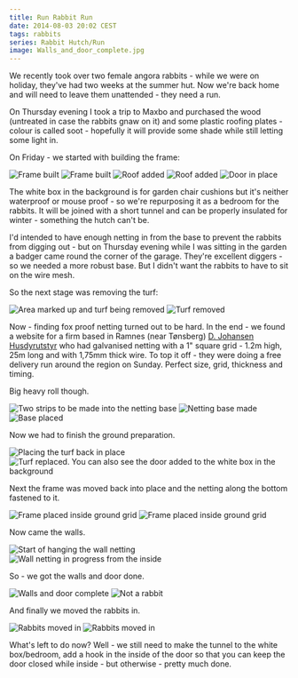 ```yaml
---
title: Run Rabbit Run
date: 2014-08-03 20:02 CEST
tags: rabbits
series: Rabbit Hutch/Run
image: Walls_and_door_complete.jpg
---
```


We recently took over two female angora rabbits - while we were on holiday, they've had two weeks at the summer hut. Now we're back home and will need to leave them unattended - they need a run.

On Thursday evening I took a trip to Maxbo and purchased the wood (untreated in case the rabbits gnaw on it) and some plastic roofing plates - colour is called soot - hopefully it will provide some shade while still letting some light in.

On Friday - we started with building the frame:

![Frame built](Frame_1.jpg 'Frame built')
![Frame built](Frame_2.jpg 'Frame built')
![Roof added](Roof_1.jpg 'Roof added')
![Roof added](Roof_2.jpg 'Roof added')
![Door in place](Door.jpg 'Door in place')

The white box in the background is for garden chair cushions but it's neither waterproof or mouse proof - so we're repurposing it as a bedroom for the rabbits. It will be joined with a short tunnel and can be properly insulated for winter - something the hutch can't be.

I'd intended to have enough netting in from the base to prevent the rabbits from digging out - but on Thursday evening while I was sitting in the garden a badger came round the corner of the garage. They're excellent diggers - so we needed a more robust base. But I didn't want the rabbits to have to sit on the wire mesh.

So the next stage was removing the turf:

![Area marked up and turf being removed](Removing_turf.jpg 'Area marked up and turf being removed')
![Turf removed](Turf_removed.jpg 'Turf removed')

Now - finding fox proof netting turned out to be hard. In the end - we found a website for a firm based in Ramnes (near Tønsberg) [D. Johansen Husdyrutstyr](http://www.djohansenhusdyrutstyr.no/) who had galvanised netting with a 1" square grid - 1.2m high, 25m long and with 1,75mm thick wire. To top it off - they were doing a free delivery run around the region on Sunday. Perfect size, grid, thickness and timing.

Big heavy roll though.

![Two strips to be made into the netting base](Netting_arrived-layout_of_base.jpg 'Two strips to be made into the netting base')
![Netting base made](Base_made.jpg 'Netting base made')
![Base placed](Base_placed.jpg 'Base placed')

Now we had to finish the ground preparation.

![Placing the turf back in place](Replacing_turf.jpg 'Placing the turf back in place')
![Turf replaced. You can also see the door added to the white box in the background](Turf_replaced.jpg 'Turf replaced. You can also see the door added to the white box in the background')

Next the frame was moved back into place and the netting along the bottom fastened to it.

![Frame placed inside ground grid](Run_placed_on_base_1.jpg 'Frame placed inside ground grid')
![Frame placed inside ground grid](Run_placed_on_base_2.jpg 'Frame placed inside ground grid')

Now came the walls.

![Start of hanging the wall netting](Start_of_wall_netting.jpg 'Start of hanging the wall netting')
![Wall netting in progress from the inside](Walls_in_progress.jpg 'Wall netting in progress from the inside')

So - we got the walls and door done.

![Walls and door complete](Walls_and_door_complete.jpg 'Walls and door complete')
![Not a rabbit](Not_a_rabbit.jpg 'Not a rabbit')

And finally we moved the rabbits in.

![Rabbits moved in](Moved_in_1.jpg 'Rabbits moved in')
![Rabbits moved in](Moved_in_2.jpg 'Rabbits moved in')

<embed-youtube id="YEYfDzuRNfg"></embed-youtube>

What's left to do now? Well - we still need to make the tunnel to the white box/bedroom, add a hook in the inside of the door so that you can keep the door closed while inside - but otherwise - pretty much done.
